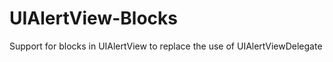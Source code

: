 UIAlertView-Blocks
==================

Support for blocks in UIAlertView to replace the use of UIAlertViewDelegate